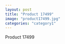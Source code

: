```yaml
---
layout: post
title: "Product 17499"
image: "product17499.jpg"
categories: "category1"
---
```

Product 17499
